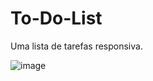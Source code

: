# To-Do-List

Uma lista de tarefas responsiva.

![image](https://user-images.githubusercontent.com/108961323/205310455-29117cb5-bf42-4173-a4b2-e7a0292f8fd5.png)

